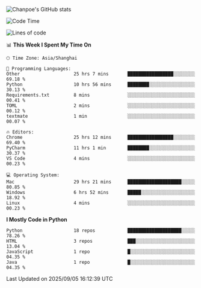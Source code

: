 ![Chanpoe's GitHub stats](https://github-readme-stats.vercel.app/api?username=Chanpoe&show_icons=true&count_private=true&theme=cobalt)

<!--START_SECTION:waka-->
![Code Time](http://img.shields.io/badge/Code%20Time-977%20hrs%2031%20mins-blue)

![Lines of code](https://img.shields.io/badge/From%20Hello%20World%20I%27ve%20Written-1.9%20million%20lines%20of%20code-blue)

📊 **This Week I Spent My Time On** 

```text
🕑︎ Time Zone: Asia/Shanghai

💬 Programming Languages: 
Other                    25 hrs 7 mins       █████████████████░░░░░░░░   69.18 % 
Python                   10 hrs 56 mins      ████████░░░░░░░░░░░░░░░░░   30.13 % 
Requirements.txt         8 mins              ░░░░░░░░░░░░░░░░░░░░░░░░░   00.41 % 
TOML                     2 mins              ░░░░░░░░░░░░░░░░░░░░░░░░░   00.12 % 
textmate                 1 min               ░░░░░░░░░░░░░░░░░░░░░░░░░   00.07 % 

🔥 Editors: 
Chrome                   25 hrs 12 mins      █████████████████░░░░░░░░   69.40 % 
PyCharm                  11 hrs 1 min        ████████░░░░░░░░░░░░░░░░░   30.37 % 
VS Code                  4 mins              ░░░░░░░░░░░░░░░░░░░░░░░░░   00.23 % 

💻 Operating System: 
Mac                      29 hrs 21 mins      ████████████████████░░░░░   80.85 % 
Windows                  6 hrs 52 mins       █████░░░░░░░░░░░░░░░░░░░░   18.92 % 
Linux                    4 mins              ░░░░░░░░░░░░░░░░░░░░░░░░░   00.23 % 
```

**I Mostly Code in Python** 

```text
Python                   18 repos            ████████████████████░░░░░   78.26 % 
HTML                     3 repos             ███░░░░░░░░░░░░░░░░░░░░░░   13.04 % 
JavaScript               1 repo              █░░░░░░░░░░░░░░░░░░░░░░░░   04.35 % 
Java                     1 repo              █░░░░░░░░░░░░░░░░░░░░░░░░   04.35 % 
```




 Last Updated on 2025/09/05 16:12:39 UTC
<!--END_SECTION:waka-->

